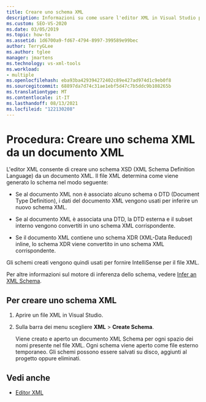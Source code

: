 ```yaml
---
title: Creare uno schema XML
description: Informazioni su come usare l'editor XML in Visual Studio per creare uno schema XSD (XML Schema Definition Language) da un documento XML.
ms.custom: SEO-VS-2020
ms.date: 03/05/2019
ms.topic: how-to
ms.assetid: 1d6700a9-fd67-4794-8997-399589e99bec
author: TerryGLee
ms.author: tglee
manager: jmartens
ms.technology: vs-xml-tools
ms.workload:
- multiple
ms.openlocfilehash: eba93ba429394272402c89e427ad974d1c9eb0f8
ms.sourcegitcommit: 68897da7d74c31ae1ebf5d47c7b5ddc9b108265b
ms.translationtype: MT
ms.contentlocale: it-IT
ms.lasthandoff: 08/13/2021
ms.locfileid: "122130208"
---
```

# <a name="how-to-create-an-xml-schema-from-an-xml-document"></a>Procedura: Creare uno schema XML da un documento XML

L'editor XML consente di creare uno schema XSD (XML Schema Definition Language) da un documento XML. Il file XML determina come viene generato lo schema nel modo seguente:

- Se al documento XML non è associato alcuno schema o DTD (Document Type Definition), i dati del documento XML vengono usati per inferire un nuovo schema XML.

- Se al documento XML è associata una DTD, la DTD esterna e il subset interno vengono convertiti in uno schema XML corrispondente.

- Se il documento XML contiene uno schema XDR (XML-Data Reduced) inline, lo schema XDR viene convertito in uno schema XML corrispondente.

Gli schemi creati vengono quindi usati per fornire IntelliSense per il file XML.

Per altre informazioni sul motore di inferenza dello schema, vedere [Infer an XML Schema](/dotnet/standard/data/xml/inferring-an-xml-schema).

## <a name="to-create-an-xml-schema"></a>Per creare uno schema XML

1. Aprire un file XML in Visual Studio.

2. Sulla barra dei menu scegliere **XML**  >  **Create Schema**.

   Viene creato e aperto un documento XML Schema per ogni spazio dei nomi presente nel file XML. Ogni schema viene aperto come file esterno temporaneo. Gli schemi possono essere salvati su disco, aggiunti al progetto oppure eliminati.

## <a name="see-also"></a>Vedi anche

- [Editor XML](../xml-tools/xml-editor.md)
